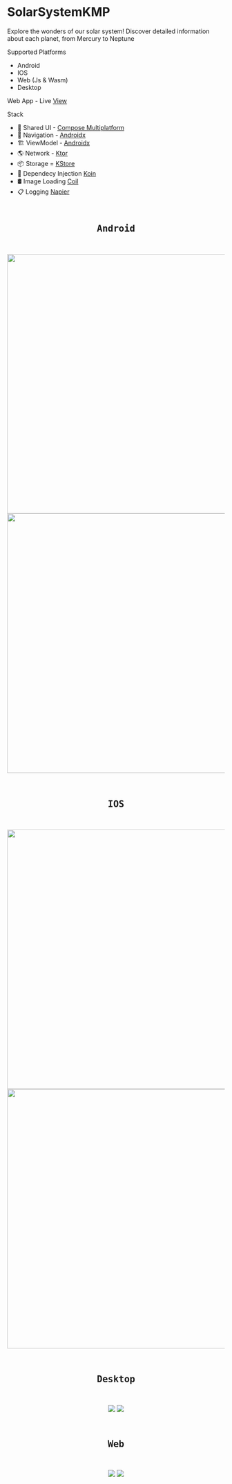 <H1>SolarSystemKMP</H1>

Explore the wonders of our solar system! Discover detailed information about each planet, from Mercury to Neptune

Supported Platforms
- Android
- IOS
- Web (Js & Wasm)
- Desktop

Web App - Live [View](https://ismai117.github.io/SolarSystemKMP/)

Stack
- 🍎 Shared UI - [Compose Multiplatform](https://github.com/JetBrains/compose-multiplatform)
- 🚏 Navigation - [Androidx](https://www.jetbrains.com/help/kotlin-multiplatform-dev/compose-navigation-routing.html#sample-project)
- 🏗 ViewModel - [Androidx](https://touchlab.co/kmp-viewmodel)
- 🌎 Network - [Ktor](https://github.com/ktorio/ktor)
- 📦 Storage = [KStore](https://github.com/xxfast/KStore)
- 💉 Dependecy Injection [Koin](https://github.com/InsertKoinIO/koin)
- 🛢 Image Loading [Coil](https://github.com/coil-kt/coil)
- 📋 Logging [Napier](https://github.com/AAkira/Napier)

##

<pre>
<h2 align="center">Android</h2>
</pre>
<p align="center">
  <img src="readme-images/android/planets-list.png" height=600>
  <img src="readme-images/android/planet-detail.png" height=600>
</p>
<pre>  
<h2 align="center">IOS</h2>
</pre>
<p align="center">
  <img src="readme-images/ios/planets-list.png" height=600>
  <img src="readme-images/ios/planet-detail.png" height=600>
</p>
<pre> 
<h2 align="center">Desktop</h2>
</pre>
<p align="center">
  <img src="readme-images/desktop/planets-list.png">
  <img src="readme-images/desktop/planet-detail.png">
</p>
<pre> 
<h2 align="center">Web</h2>
</pre>
<p align="center">
  <img src="readme-images/web/planets-list.png">
  <img src="readme-images/web/planet-detail.png">
</p>
